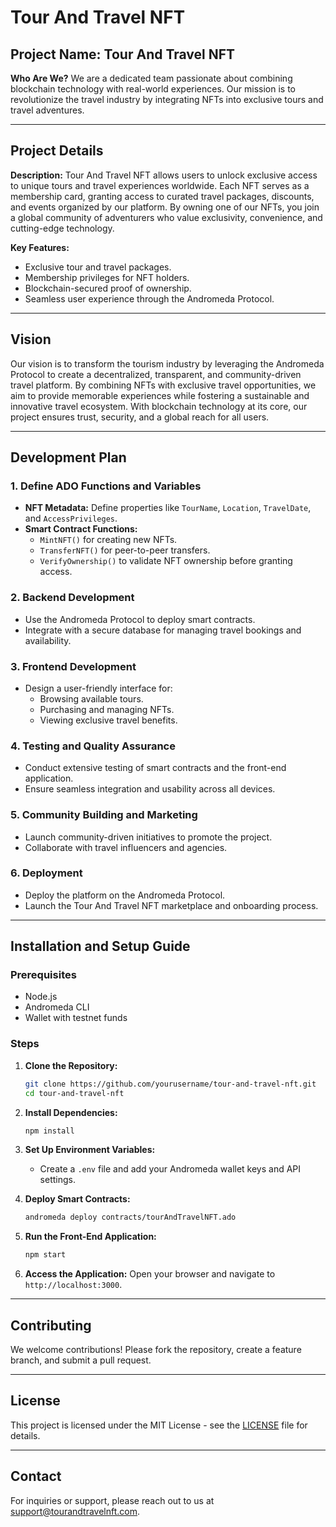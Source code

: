 # Tour And Travel NFT

## Project Name: Tour And Travel NFT

**Who Are We?**
We are a dedicated team passionate about combining blockchain technology with real-world experiences. Our mission is to revolutionize the travel industry by integrating NFTs into exclusive tours and travel adventures.

---

## Project Details

**Description:**
Tour And Travel NFT allows users to unlock exclusive access to unique tours and travel experiences worldwide. Each NFT serves as a membership card, granting access to curated travel packages, discounts, and events organized by our platform. By owning one of our NFTs, you join a global community of adventurers who value exclusivity, convenience, and cutting-edge technology.

**Key Features:**
- Exclusive tour and travel packages.
- Membership privileges for NFT holders.
- Blockchain-secured proof of ownership.
- Seamless user experience through the Andromeda Protocol.

---

## Vision

Our vision is to transform the tourism industry by leveraging the Andromeda Protocol to create a decentralized, transparent, and community-driven travel platform. By combining NFTs with exclusive travel opportunities, we aim to provide memorable experiences while fostering a sustainable and innovative travel ecosystem. With blockchain technology at its core, our project ensures trust, security, and a global reach for all users.

---

## Development Plan

### 1. **Define ADO Functions and Variables**
   - **NFT Metadata:** Define properties like `TourName`, `Location`, `TravelDate`, and `AccessPrivileges`.
   - **Smart Contract Functions:**
     - `MintNFT()` for creating new NFTs.
     - `TransferNFT()` for peer-to-peer transfers.
     - `VerifyOwnership()` to validate NFT ownership before granting access.

### 2. **Backend Development**
   - Use the Andromeda Protocol to deploy smart contracts.
   - Integrate with a secure database for managing travel bookings and availability.

### 3. **Frontend Development**
   - Design a user-friendly interface for:
     - Browsing available tours.
     - Purchasing and managing NFTs.
     - Viewing exclusive travel benefits.

### 4. **Testing and Quality Assurance**
   - Conduct extensive testing of smart contracts and the front-end application.
   - Ensure seamless integration and usability across all devices.

### 5. **Community Building and Marketing**
   - Launch community-driven initiatives to promote the project.
   - Collaborate with travel influencers and agencies.

### 6. **Deployment**
   - Deploy the platform on the Andromeda Protocol.
   - Launch the Tour And Travel NFT marketplace and onboarding process.

---

## Installation and Setup Guide

### Prerequisites
- Node.js
- Andromeda CLI
- Wallet with testnet funds

### Steps

1. **Clone the Repository:**
   ```bash
   git clone https://github.com/yourusername/tour-and-travel-nft.git
   cd tour-and-travel-nft
   ```

2. **Install Dependencies:**
   ```bash
   npm install
   ```

3. **Set Up Environment Variables:**
   - Create a `.env` file and add your Andromeda wallet keys and API settings.

4. **Deploy Smart Contracts:**
   ```bash
   andromeda deploy contracts/tourAndTravelNFT.ado
   ```

5. **Run the Front-End Application:**
   ```bash
   npm start
   ```

6. **Access the Application:**
   Open your browser and navigate to `http://localhost:3000`.

---

## Contributing

We welcome contributions! Please fork the repository, create a feature branch, and submit a pull request.

---

## License

This project is licensed under the MIT License - see the [LICENSE](LICENSE) file for details.

---

## Contact

For inquiries or support, please reach out to us at [support@tourandtravelnft.com](mailto:support@tourandtravelnft.com).
